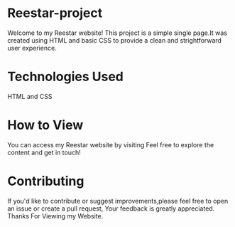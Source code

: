 # Reestar-project

Welcome to my Reestar website! This project is a simple single page.It was created using HTML and basic CSS to provide a clean and strightforward user experience.

# Technologies Used

HTML and CSS

# How to View

You can access my Reestar website by visiting Feel free to explore the content and get in touch!

# Contributing

If you'd like to contribute or suggest improvements,please feel free to open an issue or create a pull request, Your feedback is greatly appreciated.
Thanks For Viewing my Website.
